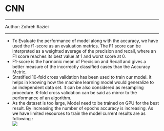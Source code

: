 # CNN

---------- 

 Author: Zohreh Raziei 

-----------
- To Evaluate the performance of model along with the accuracy, we have used the f1-score as an evaluation metrics. The F1 score can be interpreted as a weighted average of the precision and recall, where an F1 score reaches its best value at 1 and worst score at 0.
- F1-score is the harmonic mean of Precision and Recall and gives a better measure of the incorrectly classified cases than the Accuracy Metric.
- Stratified 10-fold cross validation has been used to train our model. It helps in knowing how the machine learning model would generalize to an independent data set. It can be also considered as resampling procedure. K-fold cross validation can be said as mirror to the performance of an algorithm.
- As the dataset is too large, Model need to be trained on GPU for the best result. By increasing the number of epochs accuracy is increasing. As we have limited resources to train the model current results are as following :  
![](https://i.imgur.com/yeF8c2X.png) 
